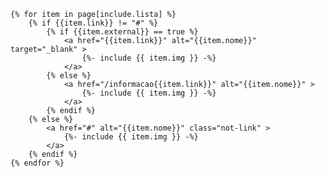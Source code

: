 <div class="link-container">

    {% for item in page[include.lista] %}
        {% if {{item.link}} != "#" %}
            {% if {{item.external}} == true %}
                <a href="{{item.link}}" alt="{{item.nome}}" target="_blank" >
                    {%- include {{ item.img }} -%}
                </a>
            {% else %}
                <a href="/informacao{{item.link}}" alt="{{item.nome}}" >
                    {%- include {{ item.img }} -%}
                </a>
            {% endif %}
        {% else %}
            <a href="#" alt="{{item.nome}}" class="not-link" >
                {%- include {{ item.img }} -%}
            </a>
        {% endif %}
    {% endfor %}

</div>